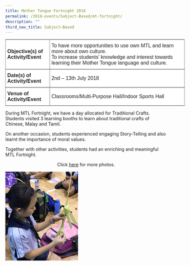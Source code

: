 ```yaml
---
title: Mother Tongue Fortnight 2018
permalink: /2018-events/Subject-Based/mt-fortnight/
description: ""
third_nav_title: Subject–Based
---
```

<style type="text/css">
.tg  {border-collapse:collapse;border-spacing:0;margin:0px auto;}
.tg td{border-color:black;border-style:solid;border-width:1px;font-family:Arial, sans-serif;font-size:14px;
  overflow:hidden;padding:10px 5px;word-break:normal;}
.tg th{border-color:black;border-style:solid;border-width:1px;font-family:Arial, sans-serif;font-size:14px;
  font-weight:normal;overflow:hidden;padding:10px 5px;word-break:normal;}
.tg .tg-kdpx{background-color:#FFF;border-color:inherit;color:#222;font-size:16px;text-align:left;vertical-align:middle}
.tg .tg-x4x2{background-color:#FFF;border-color:inherit;color:#222;font-size:16px;font-weight:bold;text-align:left;
  vertical-align:middle}
</style>
<table class="tg" style="undefined;table-layout: fixed; width: 560px">
<colgroup>
<col style="width: 138px">
<col style="width: 422px">
</colgroup>
<tbody>
  <tr>
    <td class="tg-x4x2">Objective(s) of Activity/Event</td>
    <td class="tg-kdpx">To have more opportunities to use own MTL and learn more about own culture.<br>To increase students’ knowledge and interest towards learning their Mother Tongue language and culture.</td>
  </tr>
  <tr>
    <td class="tg-x4x2">Date(s) of Activity/Event</td>
    <td class="tg-kdpx">2nd – 13th July 2018</td>
  </tr>
  <tr>
    <td class="tg-x4x2">Venue of Activity/Event</td>
    <td class="tg-kdpx">Classrooms/Multi-Purpose Hall/Indoor Sports Hall</td>
  </tr>
</tbody>
</table>

During MTL Fortnight, we have a day allocated for Traditional Crafts. Students visited 3 learning booths to learn about traditional crafts of Chinese, Malay and Tamil.  

On another occasion, students experienced engaging Story-Telling and also learnt the importance of moral values.  

Together with other activities, students had an enriching and meaningful MTL Fortnight.


<center>Click <a href="https://www.flickr.com/photos/142848383@N02/albums/72157695224247780">here</a> for more photos.</center>


<img src="/images/2018%20MTL%20Fortnight.png" 
     style="width:45%">